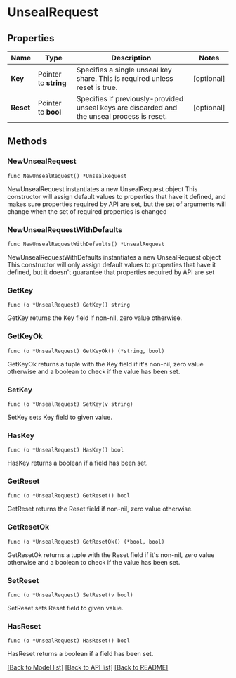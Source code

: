 # UnsealRequest

## Properties

Name | Type | Description | Notes
------------ | ------------- | ------------- | -------------
**Key** | Pointer to **string** | Specifies a single unseal key share. This is required unless reset is true. | [optional] 
**Reset** | Pointer to **bool** | Specifies if previously-provided unseal keys are discarded and the unseal process is reset. | [optional] 

## Methods

### NewUnsealRequest

`func NewUnsealRequest() *UnsealRequest`

NewUnsealRequest instantiates a new UnsealRequest object
This constructor will assign default values to properties that have it defined,
and makes sure properties required by API are set, but the set of arguments
will change when the set of required properties is changed

### NewUnsealRequestWithDefaults

`func NewUnsealRequestWithDefaults() *UnsealRequest`

NewUnsealRequestWithDefaults instantiates a new UnsealRequest object
This constructor will only assign default values to properties that have it defined,
but it doesn't guarantee that properties required by API are set

### GetKey

`func (o *UnsealRequest) GetKey() string`

GetKey returns the Key field if non-nil, zero value otherwise.

### GetKeyOk

`func (o *UnsealRequest) GetKeyOk() (*string, bool)`

GetKeyOk returns a tuple with the Key field if it's non-nil, zero value otherwise
and a boolean to check if the value has been set.

### SetKey

`func (o *UnsealRequest) SetKey(v string)`

SetKey sets Key field to given value.

### HasKey

`func (o *UnsealRequest) HasKey() bool`

HasKey returns a boolean if a field has been set.

### GetReset

`func (o *UnsealRequest) GetReset() bool`

GetReset returns the Reset field if non-nil, zero value otherwise.

### GetResetOk

`func (o *UnsealRequest) GetResetOk() (*bool, bool)`

GetResetOk returns a tuple with the Reset field if it's non-nil, zero value otherwise
and a boolean to check if the value has been set.

### SetReset

`func (o *UnsealRequest) SetReset(v bool)`

SetReset sets Reset field to given value.

### HasReset

`func (o *UnsealRequest) HasReset() bool`

HasReset returns a boolean if a field has been set.


[[Back to Model list]](../README.md#documentation-for-models) [[Back to API list]](../README.md#documentation-for-api-endpoints) [[Back to README]](../README.md)


